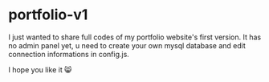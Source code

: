# portfolio-v1

I just wanted to share full codes of my portfolio website's first version.
It has no admin panel yet, u need to create your own mysql database and edit connection informations in config.js.

I hope you like it 😸
